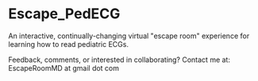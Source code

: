 # Escape_PedECG
An interactive, continually-changing virtual "escape room" experience for learning how to read pediatric ECGs.

<p>Feedback, comments, or interested in collaborating? Contact me at: EscapeRoomMD at gmail dot com
